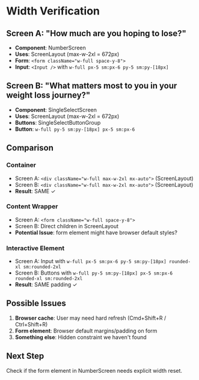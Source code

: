 # Width Verification

## Screen A: "How much are you hoping to lose?"
- **Component**: NumberScreen
- **Uses**: ScreenLayout (max-w-2xl = 672px)
- **Form**: `<form className="w-full space-y-8">`
- **Input**: `<Input />` with `w-full px-5 sm:px-6 py-5 sm:py-[18px]`

## Screen B: "What matters most to you in your weight loss journey?"
- **Component**: SingleSelectScreen  
- **Uses**: ScreenLayout (max-w-2xl = 672px)
- **Buttons**: SingleSelectButtonGroup
- **Button**: `w-full py-5 sm:py-[18px] px-5 sm:px-6`

## Comparison

### Container
- Screen A: `<div className="w-full max-w-2xl mx-auto">` (ScreenLayout)
- Screen B: `<div className="w-full max-w-2xl mx-auto">` (ScreenLayout)
- **Result**: SAME ✓

### Content Wrapper
- Screen A: `<form className="w-full space-y-8">`
- Screen B: Direct children in ScreenLayout
- **Potential Issue**: form element might have browser default styles?

### Interactive Element
- Screen A: Input with `w-full px-5 sm:px-6 py-5 sm:py-[18px] rounded-xl sm:rounded-2xl`
- Screen B: Buttons with `w-full py-5 sm:py-[18px] px-5 sm:px-6 rounded-xl sm:rounded-2xl`
- **Result**: SAME padding ✓

## Possible Issues

1. **Browser cache**: User may need hard refresh (Cmd+Shift+R / Ctrl+Shift+R)
2. **Form element**: Browser default margins/padding on form
3. **Something else**: Hidden constraint we haven't found

## Next Step

Check if the form element in NumberScreen needs explicit width reset.
